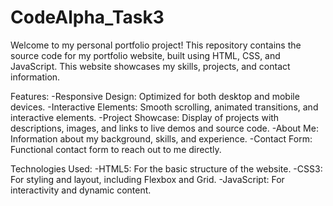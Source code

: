 # CodeAlpha_Task3
Welcome to my personal portfolio project! This repository contains the source code for my portfolio website, built using HTML, CSS, and JavaScript. This website showcases my skills, projects, and contact information.

Features:
-Responsive Design: Optimized for both desktop and mobile devices.
-Interactive Elements: Smooth scrolling, animated transitions, and interactive elements.
-Project Showcase: Display of projects with descriptions, images, and links to live demos and source code.
-About Me: Information about my background, skills, and experience.
-Contact Form: Functional contact form to reach out to me directly.

Technologies Used:
-HTML5: For the basic structure of the website.
-CSS3: For styling and layout, including Flexbox and Grid.
-JavaScript: For interactivity and dynamic content.

